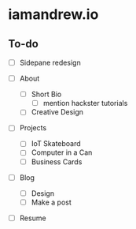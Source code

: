 # iamandrew.io

## To-do
- [ ] Sidepane redesign

- [ ] About
  - [ ] Short Bio
    - [ ] mention hackster tutorials
  - [ ] Creative Design

- [ ] Projects
  - [ ] IoT Skateboard
  - [ ] Computer in a Can
  - [ ] Business Cards

- [ ] Blog
  - [ ] Design
  - [ ] Make a post

- [ ] Resume
